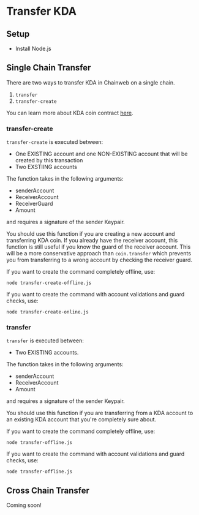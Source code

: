 # Transfer KDA

## Setup

- Install Node.js

## Single Chain Transfer

There are two ways to transfer KDA in Chainweb on a single chain. 
  1. `transfer`
  2. `transfer-create`


You can learn more about KDA coin contract [here](https://github.com/kadena-io/chainweb-node/blob/master/pact/coin-contract/coin.pact).

### transfer-create

`transfer-create` is executed between:   
- One EXISTING account and one NON-EXISTING account that will be created by this transaction
- Two EXSTIING accounts

The function takes in the following arguments: 
- senderAccount
- ReceiverAccount
- ReceiverGuard
- Amount

and requires a signature of the sender Keypair. 

You should use this function if you are creating a new account and transferring KDA coin.
If you already have the receiver account, this function is still useful if you know the guard of the receiver account.
This will be a more conservative approach than `coin.transfer` which prevents you from transferring to a wrong account by checking the receiver guard. 

If you want to create the command completely offline, use: 
```
node transfer-create-offline.js
```
If you want to create the command with account validations and guard checks, use: 
```
node transfer-create-online.js
```

### transfer

`transfer` is executed between:
- Two EXISTING accounts.

The function takes in the following arguments: 
- senderAccount
- ReceiverAccount
- Amount 

and requires a signature of the sender Keypair. 

You should use this function if you are transferring from a KDA account to an existing KDA account that you're completely sure about.

If you want to create the command completely offline, use: 
```
node transfer-offline.js
```
If you want to create the command with account validations and guard checks, use: 
```
node transfer-offline.js
```

## Cross Chain Transfer
  Coming soon!
